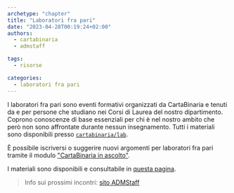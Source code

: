 ```yaml
---
archetype: "chapter"
title: "Laboratori fra pari"
date: "2023-04-28T00:19:24+02:00"
authors:
  - cartabinaria
  - admstaff

tags:
  - risorse

categories:
  - laboratori fra pari
---
```


I laboratori fra pari sono eventi formativi organizzati da CartaBinaria e tenuti da e
per persone che studiano nei Corsi di Laurea del nostro dipartimento. Coprono
conoscenze di base essenziali per chi è nel nostro ambito che però non sono
affrontate durante nessun insegnamento. Tutti i materiali sono disponibili
presso [`cartabinaria/lab`](https://github.com/cartabinaria/lab). 

È possibile iscriversi
o suggerire nuovi argomenti per laboratori fra pari tramite il modulo ["CartaBinaria
in ascolto"](https://lr533gb3hpt.typeform.com/to/m5fzNCsW).

I materiali sono disponibili e consultabile in [questa pagina](https://risorse.students.cs.unibo.it/lab).
> Info sui prossimi incontri: [sito ADMStaff](https://students.cs.unibo.it)
